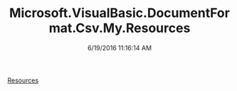 ﻿---
title: Microsoft.VisualBasic.DocumentFormat.Csv.My.Resources
date: 6/19/2016 11:16:14 AM
---

[Resources](T-Microsoft.VisualBasic.DocumentFormat.Csv.My.Resources.Resources.html)
